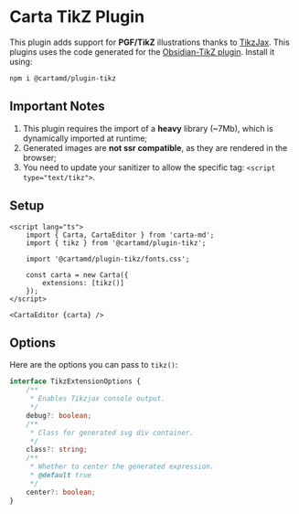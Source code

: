 # Carta TikZ Plugin

This plugin adds support for **PGF/TikZ** illustrations thanks to [TikzJax](https://tikzjax.com/). This plugins uses the code generated for the [Obsidian-TikZ plugin](https://github.com/artisticat1/obsidian-tikzjax). Install it using:

```
npm i @cartamd/plugin-tikz
```

## Important Notes

1. This plugin requires the import of a **heavy** library (~7Mb), which is dynamically imported at runtime;
2. Generated images are **not ssr compatible**, as they are rendered in the browser;
3. You need to update your sanitizer to allow the specific tag: `<script type="text/tikz">`.

## Setup

```svelte
<script lang="ts">
	import { Carta, CartaEditor } from 'carta-md';
	import { tikz } from '@cartamd/plugin-tikz';

	import '@cartamd/plugin-tikz/fonts.css';

	const carta = new Carta({
		extensions: [tikz()]
	});
</script>

<CartaEditor {carta} />
```

## Options

Here are the options you can pass to `tikz()`:

```ts
interface TikzExtensionOptions {
	/**
	 * Enables Tikzjax console output.
	 */
	debug?: boolean;
	/**
	 * Class for generated svg div container.
	 */
	class?: string;
	/**
	 * Whether to center the generated expression.
	 * @default true
	 */
	center?: boolean;
}
```
